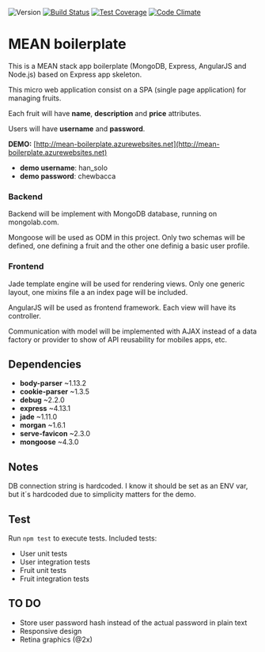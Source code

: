 ![Version](https://img.shields.io/badge/version-1.0-blue.svg) [![Build Status](https://travis-ci.org/alex030293/mean-boilerplate.svg?branch=master)](https://travis-ci.org/alex030293/mean-boilerplate) [![Test Coverage](https://codeclimate.com/github/alex030293/mean-boilerplate/badges/coverage.svg)](https://codeclimate.com/github/alex030293/mean-boilerplate/coverage) [![Code Climate](https://codeclimate.com/github/alex030293/mean-boilerplate/badges/gpa.svg)](https://codeclimate.com/github/alex030293/mean-boilerplate)


# MEAN boilerplate

This is a MEAN stack app boilerplate (MongoDB, Express, AngularJS and Node.js) based on Express app skeleton.

This micro web application consist on a SPA (single page application) for managing fruits.

Each fruit will have **name**, **description** and **price** attributes.

Users will have **username** and **password**.

**DEMO:** [http://mean-boilerplate.azurewebsites.net](http://mean-boilerplate.azurewebsites.net)

* **demo username**: han_solo
* **demo password**: chewbacca

### Backend

Backend will be implement with MongoDB database, running on mongolab.com.

Mongoose will be used as ODM in this project. Only two schemas will be defined, one defining a fruit and the other one definig a basic user profile.

### Frontend

Jade template engine will be used for rendering views. Only one generic layout, one mixins file a an index page will be included.

AngularJS will be used as frontend framework. Each view will have its controller.

Communication with model will be implemented with AJAX instead of a data factory or provider to show of API reusability for mobiles apps, etc.

## Dependencies

* **body-parser** ~1.13.2
* **cookie-parser** ~1.3.5
* **debug** ~2.2.0
* **express** ~4.13.1
* **jade** ~1.11.0
* **morgan** ~1.6.1
* **serve-favicon** ~2.3.0
* **mongoose** ~4.3.0

## Notes

DB connection string is hardcoded. I know it should be set as an ENV var, but it´s hardcoded due to simplicity matters for the demo.

## Test

Run `npm test` to execute tests. Included tests:

* User unit tests
* User integration tests
* Fruit unit tests
* Fruit integration tests

## TO DO

* Store user password hash instead of the actual password in plain text
* Responsive design
* Retina graphics (@2x)
